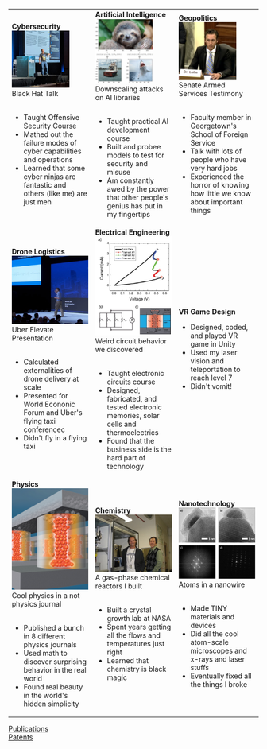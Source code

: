 <table>
<tr>
  <td width="30%"><b>Cybersecurity</b><br>
    <img src="IMG_20210806_195611_641.jpg" alt="Black Hat Talk" width="75%"><br>
    Black Hat Talk<br><br>
    <ul>
      <li>Taught Offensive Security Course</li>
      <li>Mathed out the failure modes of cyber capabilities and operations</li>
      <li>Learned that some cyber ninjas are fantastic and others (like me) are just meh</li>
  </td>
  <td width="30%"><b>Artificial Intelligence</b><br>
    <img src="downscaling.jpg" alt="Downscaling Attack" width="75%"><br>
    Downscaling attacks on AI libraries<br><br>
    <ul>
      <li>Taught practical AI development course</li>
      <li>Built and probee models to test for security and misuse</li>
      <li>Am constantly awed by the power that other people's genius has put in my fingertips</li>
  </td>
  <td width="30%"><b>Geopolitics</b><br>
    <img src="IMG_20220503_225601_510.jpg" alt="Senate Armed Services Committee Testimony" width="75%"><br>
    Senate Armed Services Testimony<br><br>
    <ul>
      <li>Faculty member in Georgetown's School of Foreign Service</li>
      <li>Talk with lots of people who have very hard jobs</li>
      <li>Experienced the horror of knowing how little we know about important things</li>
    </ul>
  </td>
</tr>
<tr>
<td><b>Drone Logistics</b>
  <img src="ElevatePics - EnergyEquations - Cropped.jpg" alt="Uber Elevate Presentation" width="100%"><br>
  Uber Elevate Presentation<br><br>
    <ul>
      <li>Calculated externalities of drone delivery at scale</li>
      <li>Presented for World Econonic Forum and Uber's flying taxi conferencec</li>
      <li>Didn't fly in a flying taxi</li>
    </ul>
</td>
  <td><b>Electrical Engineering</b><br>
    <img src="I-V.jpg" alt="Current-Voltage graph">
    Weird circuit behavior we discovered<br><br>
    <ul>
      <li>Taught electronic circuits course</li>
      <li>Designed, fabricated, and tested electronic memories, solar cells and thermoelectrics</li>
      <li>Found that the business side is the hard part of technology</li>
    </ul>
  </td>
  <td><b>VR Game Design</b>
    <ul>
      <li>Designed, coded, and played VR game in Unity</li>
      <li>Used my laser vision and teleportation to reach level 7</li>
      <li>Didn't vomit!</li>
    </ul>
</td>
</tr>
<tr>
  <td><b>Physics</b>
    <img src="advmatcover.jpg" alt="Adv Mat Cover" width="100%"><br>
    Cool physics in a not physics journal<br><br>
    <ul>
      <li>Published a bunch in 8 different physics journals</li>
      <li>Used math to discover surprising behavior in the real world</li>
      <li>Found real beauty in the world's hidden simplicity</li>
    </ul>
</td>
  <td><b>Chemistry</b>
    <img src="1013.jpg" alt="MOCVD I built" width="100%"><br>
    A gas-phase chemical reactors I built<br><br>
    <ul>
      <li>Built a crystal growth lab at NASA</li>
      <li>Spent years getting all the flows and temperatures just right</li>
      <li>Learned that chemistry is black magic</li>
    </ul>
</td>
  <td><b>Nanotechnology</b>
    <img src="TEM.jpg" alt="Atomic-scale microscopy"><br>
    Atoms in a nanowire<br><br>
    <ul>
      <li>Made TINY materials and devices</li>
      <li>Did all the cool atom-scale microscopes and x-rays and laser stuffs</li>
      <li>Eventually fixed all the things I broke</li>
    </ul>
  </td>
</tr>
</table>

<a href="https://scholar.google.com/citations?user=gwBUOaUAAAAJ&hl=en">Publications</a><br>
<a href="https://patents.google.com/?inventor=Andrew+Lohn&oq=Andrew+Lohn">Patents</a><br>
